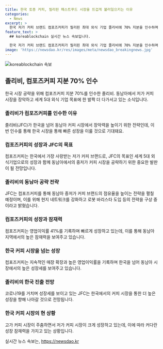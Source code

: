 ```yaml
---
title: 한국 토종 커피, 필리핀 패스트푸드 시장을 뜨겁게 불러일으키는 이유
categories:
  - News
excerpt: >
  한국 저가 커피 브랜드 컴포즈커피가 필리핀 최대 외식 기업 졸리비에 70% 지분을 인수하며 동남아 중저가 커피 시장을 공략한다. 코로나19 후 가파른 성장세를 보이는 졸리비의 목표는 세계 5대 외식기업으로 성장하는 것이며, 컴포즈커피 인수를 통해 한국 및 동남아 커피 시장을 공략하고자 한다. 컴포즈커피는 저가 커피 브랜드 중 가장 높은 영업이익률을 기록하며 빠르게 성장 중이다. JFC는 컴포즈커피를 발판으로 동남아 시장에서 중저가 커피 브랜드의 점유율을 높일 계획이며, 로봇 바리스타 도입 등을 통해 매출을 확대할 것으로 예상된다.
feature_text: >
  ## koreablockchain 실시간 뉴스 속보입니다.

  한국 저가 커피 브랜드 컴포즈커피가 필리핀 최대 외식 기업 졸리비에 70% 지분을 인수하며 동남아 중저가 커피 시장을 공략한다. 코로나19 후 가파른 성장세를 보이는 졸리비의 목표는 세계 5대 외식기업으로 성장하는 것이며, 컴포즈커피 인수를 통해 한국 및 동남아 커피 시장을 공략하고자 한다. 컴포즈커피는 저가 커피 브랜드 중 가장 높은 영업이익률을 기록하며 빠르게 성장 중이다. JFC는 컴포즈커피를 발판으로 동남아 시장에서 중저가 커피 브랜드의 점유율을 높일 계획이며, 로봇 바리스타 도입 등을 통해 매출을 확대할 것으로 예상된다.
image: 'https://newsdao.kr/res/images/meta/newsdao_breakingnews.jpg'
---
```


<p><img src="https://newsdao.kr/res/images/meta/newsdao_breakingnews.jpg" alt="koreablockchain 속보" /></p>

<h2 data-ke-size="size26">졸리비, 컴포즈커피 지분 70% 인수</h2>

<p data-ke-size="size16">한국 시장 공략을 위해 컴포즈커피 지분 70%를 인수한 졸리비. 동남아에서 저가 커피 시장을 장악하고 세계 5대 외식 기업 목표에 한 발짝 더 다가서고 있는 소식입니다.</p>

<h3>졸리비가 컴포즈커피를 인수한 이유</h3>

<p data-ke-size="size16">졸리비(JFC)가 한국을 넘어 동남아 커피 시장에서 장악력을 높이기 위한 전략인데, 이번 인수를 통해 한국 시장을 통해 빠른 성장을 이룰 것으로 기대돼요.</p>

<h3>컴포즈커피의 성장과 JFC의 목표</h3>

<p data-ke-size="size16">컴포즈커피는 한국에서 가장 사랑받는 저가 커피 브랜드로, JFC의 목표인 세계 5대 외식기업으로의 성장과 함께 동남아에서의 중저가 커피 시장을 공략하기 위한 중요한 발판이 될 전망입니다.</p>

<h3>졸리비의 동남아 공략 전략</h3>

<p data-ke-size="size16">JFC는 컴포즈커피를 통해 동남아 중저가 커피 브랜드의 점유율을 높이는 전략을 펼칠 예정이며, 이를 위해 현지 네트워크를 강화하고 로봇 바리스타 도입 등의 전략을 구상 중이라고 밝혔습니다.</p>

<h3>컴포즈커피의 성장과 잠재력</h3>

<p data-ke-size="size16">컴포즈커피는 영업이익률 41%를 기록하며 빠르게 성장하고 있는데, 이를 통해 동남아 지역에서의 높은 잠재력을 보여주고 있습니다.</p>

<h3>한국 커피 시장을 넘는 성장</h3>

<p data-ke-size="size16">컴포즈커피는 지속적인 매장 확장과 높은 영업이익률을 기록하며 한국을 넘어 동남아 시장에서의 높은 성장세를 보여주고 있습니다.</p>

<h3>졸리비의 한국 진출 전망</h3>

<p data-ke-size="size16">코로나19를 거치며 성장세를 보이고 있는 JFC는 한국에서의 커피 시장을 통한 더 높은 성장을 향해 나아갈 것으로 전망됩니다.</p>

<h3>한국 커피 시장의 현 상황</h3>

<p data-ke-size="size16">고가 커피 시장이 주춤하면서 저가 커피 시장이 크게 성장하고 있는데, 이에 따라 커다란 성장 잠재력을 가지고 있는 상황입니다.</p>
실시간 뉴스 속보는, <a href="https://newsdao.kr" rel="dofollow">https://newsdao.kr</a>



